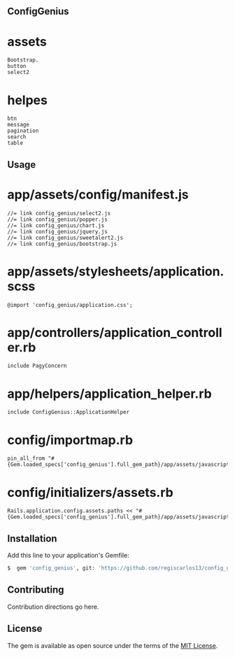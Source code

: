 ## ConfigGenius
  # assets
    Bootstrap.
    button
    select2
  # helpes
    btn
    message
    pagination
    search
    table

## Usage
 # app/assets/config/manifest.js
    //= link config_genius/select2.js
    //= link config_genius/popper.js
    //= link config_genius/chart.js
    //= link config_genius/jquery.js
    //= link config_genius/sweetalert2.js
    //= link config_genius/bootstrap.js

  # app/assets/stylesheets/application.scss
    @import 'config_genius/application.css';

  # app/controllers/application_controller.rb
    include PagyConcern
  
  # app/helpers/application_helper.rb
    include ConfigGenius::ApplicationHelper
  
  # config/importmap.rb
    pin_all_from "#{Gem.loaded_specs['config_genius'].full_gem_path}/app/assets/javascripts/config_genius"
  # config/initializers/assets.rb
    Rails.application.config.assets.paths << "#{Gem.loaded_specs['config_genius'].full_gem_path}/app/assets/javascripts/config_genius"


## Installation
Add this line to your application's Gemfile:

```bash
$  gem 'config_genius', git: 'https://github.com/regiscarlos13/config_genius', branch: 'main'
```

## Contributing
Contribution directions go here.

## License
The gem is available as open source under the terms of the [MIT License](https://opensource.org/licenses/MIT).
